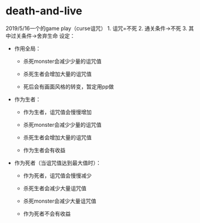 # death-and-live
2019/5/16一个的game play（curse诅咒）
    1. 诅咒=不死
    2. 通关条件->不死
    3. 其中过关条件->舍弃生命
设定：
* 作用全局：

    *  杀死monster会减少少量的诅咒值
    
    * 杀死生者会增加大量的诅咒值
    
    * 死后会有画面风格的转变，暂定用pp做

* 作为生者： 

    * 作为生者，诅咒值会慢慢增加
    
    * 杀死monster会减少少量的诅咒值
    
    * 杀死生者会增加大量的诅咒值

    * 作为生者会有收益
    
* 作为死者（当诅咒值达到最大值时）：

    * 作为死者，诅咒值会慢慢减少

    * 杀死生者会减少大量诅咒值
    
    * 杀死monster会减少大量诅咒值
    
    * 作为死者不会有收益
